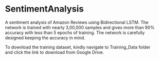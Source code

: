 # SentimentAnalysis
A sentiment analysis of Amazon Reviews using Bidirectional LSTM. The network is trained with nearly 3,00,000 samples and gives more than 90% accuracy with less than 5 epochs of training. The network is carefully designed keeping the accuracy in mind.

To download the training dataset, kindly navigate to Training_Data folder and click the link to download from Google Drive.
